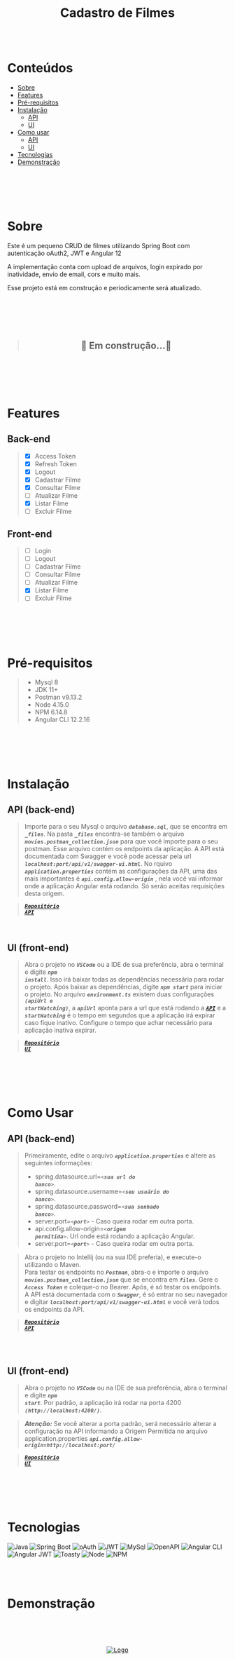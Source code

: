 <h1 align="center">Cadastro de Filmes</h1>

</br></br>

Conteúdos
=================
<!--ts-->
   * [Sobre](#sobre)
   * [Features](#features)
   * [Pré-requisitos](#pre-requisitos)
   * [Instalação](#instalacao)
        * [API](#instalacao-api)  
        * [UI](#instalacao-ui) 
   * [Como usar](#como-usar)  
       * [API](#como-usar-api)     
       * [UI](#como-usar-ui) 
   * [Tecnologias](#tecnologias)
   * [Demonstração](#demonstracao) 
<!--te-->

</br></br></br></br>


# Sobre <a id="sobre"></a>
<p align="left">Este é um pequeno CRUD de filmes utilizando Spring Boot com autenticação oAuth2, JWT e Angular 12</p>
 <p align="left">A implementação conta com upload de arquivos, login expirado por inatividade, envio de email, cors e muito mais.</p>
 <p align="left">Esse projeto está em construção e periodicamente será atualizado.</p> 


</br></br></br></br>

>## <center>  🚧 Em construção...🚧  </center>

</br></br></br></br>

# Features<a id="features"></a>

## Back-end
>- [x] Access Token
>- [x] Refresh Token
>- [x] Logout
>- [x] Cadastrar Filme
>- [x] Consultar Filme
>- [ ] Atualizar Filme
>- [x] Listar Filme
>- [ ] Excluir Filme

## Front-end
>- [ ] Login
>- [ ] Logout
>- [ ] Cadastrar Filme
>- [ ] Consultar Filme
>- [ ] Atualizar Filme
>- [x] Listar Filme
>- [ ] Excluir Filme

</br></br></br></br>


# Pré-requisitos <a id="pre-requisitos"></a>
> - Mysql 8
> - JDK 11+
> - Postman v9.13.2
> - Node 4.15.0
> - NPM 6.14.8
> - Angular CLI 12.2.16


  </br></br></br></br>

# Instalação <a id="instalacao"></a> 
## API (back-end) <a id="instalacao-api"></a> 
> Importe para o seu Mysql o arquivo  <code>***database.sql***</code>, que se encontra em <code>***_files***</code>. Na pasta <code>***_files***</code> encontra-se também o arquivo  <code>***movies.postman_collection.json***</code> para que você importe para o seu postman. Esse arquivo contém os endpoints da aplicação. A API está documentada com Swagger e você pode acessar pela url  <code>***localhost:port/api/v1/swagger-ui.html***</code>. No rquivo <code>***application.properties***</code>  contém as configurações da API, uma das mais importantes é <code>***api.config.allow-origin***</code> , nela você vai informar onde a aplicação Angular está rodando. Só serão aceitas requisições desta origem.

><code>***[Repositório API](https://github.com/fmatheus21/movies-api)***</code>

<br />

## UI (front-end) <a id="instalacao-ui"></a>

> Abra o projeto no  <code>***VSCode***</code>  ou a IDE de sua preferência, abra o terminal e digite  <code>***npm install***</code>. Isso irá baixar todas as dependências necessária para rodar o projeto. Após baixar as dependências, digite  <code>***npm start***</code> para iniciar o projeto.  No arquivo  <code>***environment.ts***</code> existem duas configurações  <code>***(apiUrl e startWatching)***</code>, a <code>***apiUrl***</code> aponta para a url que está rodando a <code>***[API](https://github.com/fmatheus21/movies-api)***</code>  e a <code>***startWatching***</code> é o tempo em segundos que a aplicação irá expirar caso fique inativo. Configure o tempo que achar necessário para aplicação inativa expirar.

><code>***[Repositório UI](https://github.com/fmatheus21/movies-ui)***</code>

  </br></br></br></br>

# Como Usar <a id="como-usar"></a>

## API (back-end)<a id="como-usar-api"></a>
> Primeiramente, edite o arquivo <code>***application.properties***</code>  e altere as seguintes informações:  
> - spring.datasource.url=<code><***sua url do banco***></code>.
> - spring.datasource.username=<code><***seu usuário do banco***></code>.
> - spring.datasource.password=<code><***sua senhado banco***></code>.
> - server.port=<code><***port***></code> - Caso queira rodar em outra porta.
> - api.config.allow-origin=<code><***origem permitida***></code>. Url onde está rodando a aplicação Angular. 
> - server.port=<code><***port***></code> - Caso queira rodar em outra porta.

> Abra o projeto no Intellij (ou na sua IDE preferia), e execute-o utilizando o Maven.  
> Para testar os endpoints no  <code>***Postman***</code>, abra-o  e importe o arquivo  <code>***movies.postman_collection.json***</code> que se encontra em <code>***_files_***</code>.
> Gere o  <code>***Access Token***</code> e coleque-o no Bearer. Após, é só testar os endpoints.  
> A API está documentada com o <code>***Swagger***</code>, é só entrar no seu navegador e digitar  <code>***localhost:port/api/v1/swagger-ui.html***</code> e você verá todos os endpoints da API.

><code>***[Repositório API](https://github.com/fmatheus21/movies-api)***</code>

  </br></br>

## UI (front-end) <a id="como-usar-ui"></a>

> Abra o projeto no  <code>***VSCode***</code>  ou na IDE de sua preferência, abra o terminal e digite  <code>***npm start***</code>. Por padrão, a aplicação irá rodar  na porta 4200  <code>***(http://localhost:4200/)***</code>.

> ***Atenção:*** Se você alterar a porta padrão, será necessário alterar  a configuração na API informando a Origem Permitida no arquivo application.properties <code>***api.config.allow-origin=http://localhost:port/***</code>

><code>***[Repositório UI](https://github.com/fmatheus21/movies-ui)***</code>

</br></br></br></br>

# Tecnologias  <a id="tecnologias"></a>

![Java](https://img.shields.io/static/v1?label=Java&message=11&color=green)
![Spring Boot](https://img.shields.io/static/v1?label=spring-boot&message=2.5.8&color=green)
![oAuth](https://img.shields.io/static/v1?label=oauth&message=2.2.6&color=green)
![JWT](https://img.shields.io/static/v1?label=jwt&message=1.1.0&color=green)
![MySql](https://img.shields.io/static/v1?label=mysql&message=8&color=green)
![OpenAPI](https://img.shields.io/static/v1?label=openapi&message=1.6.3&color=green)
![Angular CLI](https://img.shields.io/static/v1?label=angular&message=12.2.16&color=green)
![Angular JWT](https://img.shields.io/static/v1?label=angular-jwt&message=4.0.3&color=green)
![Toasty](https://img.shields.io/static/v1?label=ng2-toasty&message=4.0.3&color=green)
![Node](https://img.shields.io/static/v1?label=node&message=14.15.0&color=green)
![NPM](https://img.shields.io/static/v1?label=npm&message=6.14.8&color=green)

</br></br>

<div id="demonstracao"></div>
  
# Demonstração
<pre>
<div>
<p align="center">
<a target="_blank" rel="noopener noreferrer" href="https://github.com/fmatheus21/movies-api/blob/main/_files/demonstracao.gif">
<img src="https://github.com/fmatheus21/movies-api/blob/main/_files/demonstracao.gif" alt="Logo" style="max-width:100%;" ></a>
</p>
</div>
</pre>





